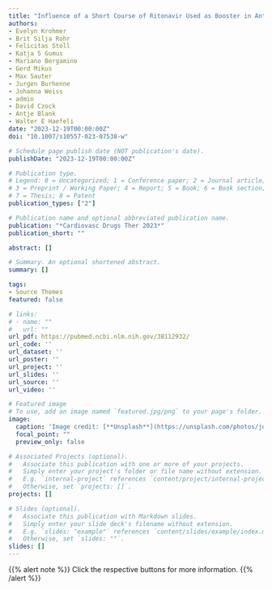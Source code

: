 ```yaml
---
title: "Influence of a Short Course of Ritonavir Used as Booster in Antiviral Therapies Against SARS-CoV-2 on the Exposure of Atorvastatin and Rosuvastatin"
authors:
- Evelyn Krohmer
- Brit Silja Rohr
- Felicitas Stoll
- Katja S Gumus
- Mariano Bergamino
- Gerd Mikus
- Max Sauter
- Jurgen Burhenne
- Johanna Weiss 
- admin
- David Czock
- Antje Blank
- Walter E Haefeli
date: "2023-12-19T00:00:00Z"
doi: "10.1007/s10557-023-07538-w"

# Schedule page publish date (NOT publication's date).
publishDate: "2023-12-19T00:00:00Z"

# Publication type.
# Legend: 0 = Uncategorized; 1 = Conference paper; 2 = Journal article;
# 3 = Preprint / Working Paper; 4 = Report; 5 = Book; 6 = Book section;
# 7 = Thesis; 8 = Patent
publication_types: ["2"]

# Publication name and optional abbreviated publication name.
publication: "*Cardiovasc Drugs Ther 2023*"
publication_short: ""

abstract: []

# Summary. An optional shortened abstract.
summary: []

tags:
- Source Themes
featured: false

# links:
# - name: ""
#   url: ""
url_pdf: https://pubmed.ncbi.nlm.nih.gov/38112932/
url_code: ''
url_dataset: ''
url_poster: ''
url_project: ''
url_slides: ''
url_source: ''
url_video: ''

# Featured image
# To use, add an image named `featured.jpg/png` to your page's folder. 
image:
  caption: 'Image credit: [**Unsplash**](https://unsplash.com/photos/jdD8gXaTZsc)'
  focal_point: ""
  preview_only: false

# Associated Projects (optional).
#   Associate this publication with one or more of your projects.
#   Simply enter your project's folder or file name without extension.
#   E.g. `internal-project` references `content/project/internal-project/index.md`.
#   Otherwise, set `projects: []`.
projects: []

# Slides (optional).
#   Associate this publication with Markdown slides.
#   Simply enter your slide deck's filename without extension.
#   E.g. `slides: "example"` references `content/slides/example/index.md`.
#   Otherwise, set `slides: ""`.
slides: []
---
```


{{% alert note %}}
Click the respective buttons for more information.
{{% /alert %}}
